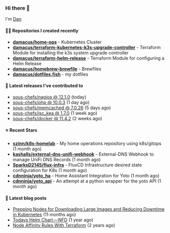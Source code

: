 

### Hi there 👋

I'm [Dan](https://medium.com/@dan.m.webb)

#### 👨‍💻 Repositories I created recently
- **[damacus/home-ops](https://github.com/damacus/home-ops)** - Kubernetes Cluster
- **[damacus/terraform-kubernetes-k3s-upgrade-controller](https://github.com/damacus/terraform-kubernetes-k3s-upgrade-controller)** - Terraform Module for installing the k3s system upgrade controller
- **[damacus/terraform-helm-release](https://github.com/damacus/terraform-helm-release)** - Terraform Module for configuring a Helm Release
- **[damacus/homebrew-brewfile](https://github.com/damacus/homebrew-brewfile)** - Brewfiles
- **[damacus/dotfiles.fish](https://github.com/damacus/dotfiles.fish)** - my dotfiles

#### 🚀 Latest releases I've contributed to


- [sous-chefs/nagios @ 12.1.0](https://github.com/sous-chefs/nagios/releases/tag/12.1.0) (today)
- [sous-chefs/php @ 10.0.3](https://github.com/sous-chefs/php/releases/tag/10.0.3) (1 day ago)
- [sous-chefs/memcached @ 7.0.26](https://github.com/sous-chefs/memcached/releases/tag/7.0.26) (5 days ago)
- [sous-chefs/isc_kea @ 1.7.0](https://github.com/sous-chefs/isc_kea/releases/tag/1.7.0) (1 week ago)
- [sous-chefs/docker @ 11.4.2](https://github.com/sous-chefs/docker/releases/tag/11.4.2) (2 weeks ago)

#### ⭐ Recent Stars


- **[szinn/k8s-homelab](https://github.com/szinn/k8s-homelab)** - My home operations repository using k8s/gitops (1 month ago)
- **[kashalls/external-dns-unifi-webhook](https://github.com/kashalls/external-dns-unifi-webhook)** - External-DNS Webhook to manage UniFi DNS Records (1 month ago)
- **[SparksD2145/flux-infra](https://github.com/SparksD2145/flux-infra)** - FluxCD Infrastructure desired state configuration for K8s (1 month ago)
- **[cdnninja/yoto_ha](https://github.com/cdnninja/yoto_ha)** - Home Assistant Integration for Yoto (1 month ago)
- **[cdnninja/yoto_api](https://github.com/cdnninja/yoto_api)** - An attempt at a python wrapper for the yoto API (1 month ago)

#### 📄 Latest blog posts
- [Prepping Nodes for Downloading Large Images and Reducing Downtime in Kubernetes](https://medium.com/@dan.m.webb/prepping-nodes-for-downloading-large-images-and-reducing-downtime-in-kubernetes-551ead53f0?source=rss-bbba9c670f6e------2) (11 months ago)
- [Todays Helm Chart — NFD](https://medium.com/@dan.m.webb/todays-helm-chart-nfd-efe64f156edd?source=rss-bbba9c670f6e------2) (1 year ago)
- [Node Affinity Rules With Terraform](https://awstip.com/node-affinity-rules-with-terraform-a0766e0bb1da?source=rss-bbba9c670f6e------2) (2 years ago)
